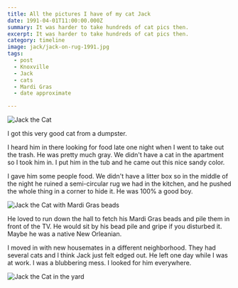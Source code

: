 ```yaml
---
title: All the pictures I have of my cat Jack
date: 1991-04-01T11:00:00.000Z
summary: It was harder to take hundreds of cat pics then.
excerpt: It was harder to take hundreds of cat pics then.
category: timeline
image: jack/jack-on-rug-1991.jpg
tags:
  - post 
  - Knoxville
  - Jack
  - cats
  - Mardi Gras
  - date approximate

---
```


![Jack the Cat](/static/img/timeline/jack/jack-on-rug-1991.jpg "Jack the Cat")

I got this very good cat from a dumpster.

I heard him in there looking for food late one night when I went to take out the trash. He was pretty much gray. We didn't have a cat in the apartment so I took him in. I put him in the tub and he came out this nice sandy color.

I gave him some people food. We didn't have a litter box so in the middle of the night he ruined a semi-circular rug we had in the kitchen, and he pushed the whole thing in a corner to hide it. He was 100% a good boy.

![Jack the Cat with Mardi Gras beads](/static/img/timeline/jack/jack-mardi-gras-beads.jpg "Jack the Cat with Mardi Gras beads")

He loved to run down the hall to fetch his Mardi Gras beads and pile them in front of the TV. He would sit by his bead pile and gripe if you disturbed it. Maybe he was a native New Orleanian.

I moved in with new housemates in a different neighborhood. They had several cats and I think Jack just felt edged out. He left one day while I was at work. I was a blubbering mess. I looked for him everywhere.

![Jack the Cat in the yard](/static/img/timeline/jack/jack-in-yard-1991.jpg "Jack the Cat in the yard")